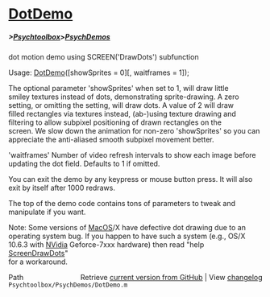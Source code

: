 # [DotDemo](DotDemo)
##### >[Psychtoolbox](Psychtoolbox)>[PsychDemos](PsychDemos)

  
dot motion demo using SCREEN('DrawDots') subfunction  
  
Usage: [DotDemo](DotDemo)([showSprites = 0][, waitframes = 1]);  
  
The optional parameter 'showSprites' when set to 1, will draw little  
smiley textures instead of dots, demonstrating sprite-drawing. A zero  
setting, or omitting the setting, will draw dots. A value of 2 will draw  
filled rectangles via textures instead, (ab-)using texture drawing and  
filtering to allow subpixel positioning of drawn rectangles on the  
screen. We slow down the animation for non-zero 'showSprites' so you can  
appreciate the anti-aliased smooth subpixel movement better.  
  
'waitframes' Number of video refresh intervals to show each image before  
updating the dot field. Defaults to 1 if omitted.  
  
You can exit the demo by any keypress or mouse button press. It will also  
exit by itself after 1000 redraws.  
  
The top of the demo code contains tons of parameters to tweak and  
manipulate if you want.  
  
  
Note: Some versions of [MacOS](MacOS)/X have defective dot drawing due to an  
operating system bug. If you happen to have such a system (e.g., OS/X  
10.6.3 with [NVidia](NVidia) Geforce-7xxx hardware) then read "help [ScreenDrawDots](ScreenDrawDots)"  
for a workaround.  
  




<div class="code_header" style="text-align:right;">
  <span style="float:left;">Path&nbsp;&nbsp;</span> <span class="counter">Retrieve <a href=
  "https://raw.github.com/Psychtoolbox-3/Psychtoolbox-3/beta/Psychtoolbox/PsychDemos/DotDemo.m">current version from GitHub</a> | View <a href=
  "https://github.com/Psychtoolbox-3/Psychtoolbox-3/commits/beta/Psychtoolbox/PsychDemos/DotDemo.m">changelog</a></span>
</div>
<div class="code">
  <code>Psychtoolbox/PsychDemos/DotDemo.m</code>
</div>


